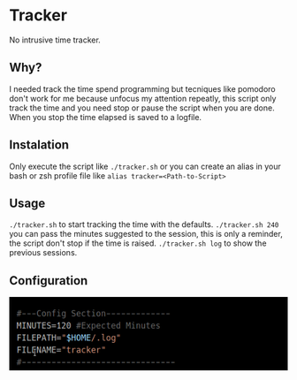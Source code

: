 # Tracker
No intrusive time tracker.

## Why?

I needed track the time spend programming but tecniques like pomodoro don't work for me because unfocus my attention repeatly, this script only track the time and you need stop or pause the script when you are done. When you stop the time elapsed is saved to a logfile.  

## Instalation

Only execute the script like `./tracker.sh` or you can create an alias in your bash or zsh profile file like `alias tracker=<Path-to-Script>`

## Usage

`./tracker.sh` to start tracking the time with the defaults.
`./tracker.sh 240` you can pass the minutes suggested to the session, this is only a reminder, the script don't stop if the time is raised.
`./tracker.sh log` to show the previous sessions.

## Configuration

![config](https://github.com/hyperdarker/tracker/blob/main/img/config.png)

